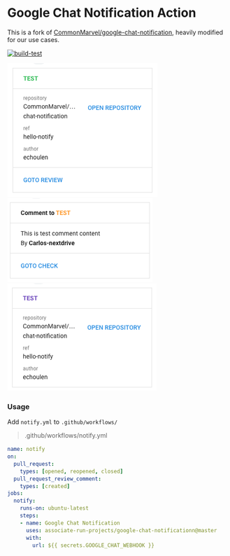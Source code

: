 # Google Chat Notification Action
This is a fork of [CommonMarvel/google-chat-notification](https://github.com/CommonMarvel/google-chat-notification), heavily modified for our use cases.

[![build-test](https://github.com/associate-run-projects/google-chat-notification/actions/workflows/test.yml/badge.svg)](https://github.com/associate-run-projects/google-chat-notification/actions/workflows/test.yml)

![Success](doc/new.png "New")
![Cancelled](doc/comment.png "Comment")
![Failure](doc/merged.png "Merged")

### Usage

Add `notify.yml` to `.github/workflows/`

> .github/workflows/notify.yml
```yaml
name: notify
on:
  pull_request:
    types: [opened, reopened, closed]
  pull_request_review_comment:
    types: [created]
jobs:
  notify:
    runs-on: ubuntu-latest
    steps:
    - name: Google Chat Notification
      uses: associate-run-projects/google-chat-notificationn@master
      with:
        url: ${{ secrets.GOOGLE_CHAT_WEBHOOK }}
```
